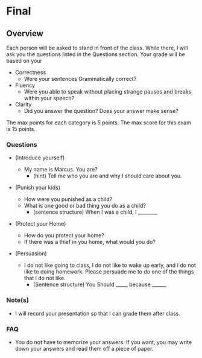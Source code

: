 # Final

## Overview

Each person will be asked to stand in front of the class. While there, I will ask you the questions listed in the Questions section. Your grade will be based on your

- Correctness
	+ Were your sentences Grammatically correct?
- Fluency
	+ Were you able to speak without placing strange pauses and breaks within your speech?
- Clarity
	+ Did you answer the question? Does your answer make sense?

The max points for each category is 5 points. The max score for this exam is 15 points.

### Questions

- (Introduce yourself)
	+ My name is Marcus. You are?
		* (hint) Tell me who you are and why I should care about you.

- (Punish your kids)
	+ How were you punished as a child?
	+ What is one good or bad thing you do as a child? 
		+ (sentence structure) When I was a child, I ________ 
		
- (Protect your Home)
	+ How do you protect your home?
	+ If there was a thief in you home, what would you do?

- (Persuasion)
	+ I do not like going to class, I do not like to wake up early, and I do not like to doing homework. Please persuade me to do one of the things that I do not like.
		+ (Sentence structure) You Should _____ because ______
		

### Note(s)

- I will  record your presentation so that I can grade them after class.

### FAQ

- You do not have to memorize your answers. If you want, you may write down your answers and read them off a piece of paper.